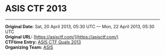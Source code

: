 
# ASIS CTF 2013

---
**Original Date:** Sat, 20 April 2013, 05:30 UTC — Mon, 22 April 2013, 05:30 UTC<br>
**Original URL:** [https://asisctf.com/](https://asisctf.com/)<br>
**CTFtime Entry:** [ASIS CTF Quals 2013](https://ctftime.org/event/84/)<br>
**Organizing Team:** [ASIS](https://ctftime.org/team/4140)<br>
<!-- Official URL: https://asisctf.com/ -->